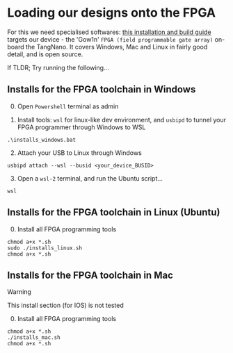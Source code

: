 # Loading our designs onto the FPGA

For this we need specialised softwares: [this installation and build guide](https://learn.lushaylabs.com/os-toolchain-manual-installation/) targets our device - the 'Gow1n' `FPGA (field programmable gate array)` on-board the TangNano. It covers Windows, Mac and Linux in fairly good detail, and is open source.

If TLDR; Try running the following...

## Installs for the FPGA toolchain in Windows

0. Open `Powershell` terminal as admin

1. Install tools: `wsl` for linux-like dev environment, and `usbipd` to tunnel your FPGA programmer through Windows to WSL
```
.\installs_windows.bat
```

2. Attach your USB to Linux through Windows
```
usbipd attach --wsl --busid <your_device_BUSID>
```

3. Open a `wsl-2` terminal, and run the Ubuntu script...
```
wsl
```

## Installs for the FPGA toolchain in Linux (Ubuntu)

0. Install all FPGA programming tools
```
chmod a+x *.sh
sudo ./installs_linux.sh
chmod a+x *.sh
```

## Installs for the FPGA toolchain in Mac

> [!WARNING]
> This install section (for IOS) is not tested

0. Install all FPGA programming tools

```
chmod a+x *.sh
./installs_mac.sh
chmod a+x *.sh
```